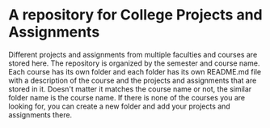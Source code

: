 # A repository for College Projects and Assignments

Different projects and assignments from multiple faculties and courses are stored here. The repository is organized by the semester and course name. Each course has its own folder and each folder has its own README.md file with a description of the course and the projects and assignments that are stored in it.
Doesn't matter it matches the course name or not, the similar folder name is the course name.
If there is none of the courses you are looking for, you can create a new folder and add your projects and assignments there.

